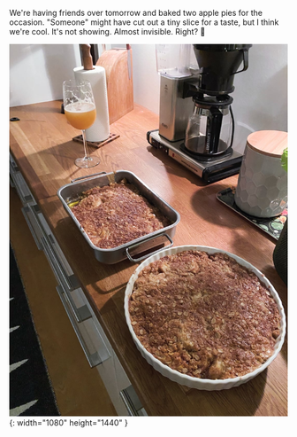 ---
---

We're having friends over tomorrow and baked two apple pies for the occasion. "Someone" might have cut out a tiny slice for a taste, but I think we're cool. It's not showing. Almost invisible. Right? 🤭

![Two freshly baked apple pies. One has a pretty obvious slice missing.](/images/pies.jpg){: width="1080" height="1440" }
